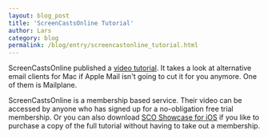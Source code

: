 ```yaml
---
layout: blog_post
title: 'ScreenCastsOnline Tutorial'
author: Lars
category: blog
permalink: /blog/entry/screencastonline_tutorial.html
---
```


ScreenCastsOnline published a [video tutorial](https://screencastsonline.com/mac/show/0661). It takes a look at alternative
email clients for Mac if Apple Mail isn't going to cut it for you anymore. One of them is Mailplane.

ScreenCastsOnline is a membership based service. Their video can be accessed by anyone who has signed up 
for a no-obligation free trial membership. Or you can also download [SCO Showcase for iOS](https://itunes.apple.com/gb/app/sco-showcase-tutorials-for-iphone-ipad-mac/id1062719677?mt=8)
if you like to purchase a copy of the full tutorial without having to take out a membership.